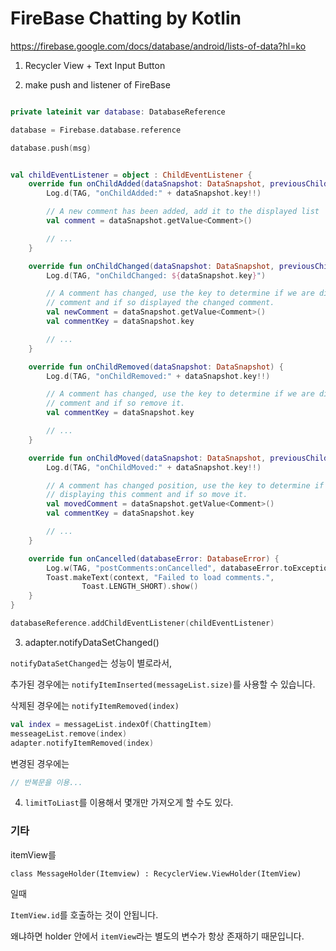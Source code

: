 # FireBase Chatting by Kotlin

https://firebase.google.com/docs/database/android/lists-of-data?hl=ko

1. Recycler View + Text Input Button

2. make push and listener of FireBase

```Kotlin

private lateinit var database: DatabaseReference

database = Firebase.database.reference

database.push(msg)

```

```Kotlin

val childEventListener = object : ChildEventListener {
    override fun onChildAdded(dataSnapshot: DataSnapshot, previousChildName: String?) {
        Log.d(TAG, "onChildAdded:" + dataSnapshot.key!!)

        // A new comment has been added, add it to the displayed list
        val comment = dataSnapshot.getValue<Comment>()

        // ...
    }

    override fun onChildChanged(dataSnapshot: DataSnapshot, previousChildName: String?) {
        Log.d(TAG, "onChildChanged: ${dataSnapshot.key}")

        // A comment has changed, use the key to determine if we are displaying this
        // comment and if so displayed the changed comment.
        val newComment = dataSnapshot.getValue<Comment>()
        val commentKey = dataSnapshot.key

        // ...
    }

    override fun onChildRemoved(dataSnapshot: DataSnapshot) {
        Log.d(TAG, "onChildRemoved:" + dataSnapshot.key!!)

        // A comment has changed, use the key to determine if we are displaying this
        // comment and if so remove it.
        val commentKey = dataSnapshot.key

        // ...
    }

    override fun onChildMoved(dataSnapshot: DataSnapshot, previousChildName: String?) {
        Log.d(TAG, "onChildMoved:" + dataSnapshot.key!!)

        // A comment has changed position, use the key to determine if we are
        // displaying this comment and if so move it.
        val movedComment = dataSnapshot.getValue<Comment>()
        val commentKey = dataSnapshot.key

        // ...
    }

    override fun onCancelled(databaseError: DatabaseError) {
        Log.w(TAG, "postComments:onCancelled", databaseError.toException())
        Toast.makeText(context, "Failed to load comments.",
                Toast.LENGTH_SHORT).show()
    }
}

databaseReference.addChildEventListener(childEventListener)

```

3. adapter.notifyDataSetChanged()

`notifyDataSetChanged`는 성능이 별로라서,

추가된 경우에는
`notifyItemInserted(messageList.size)`를 사용할 수 있습니다.

삭제된 경우에는
`notifyItemRemoved(index)`

```kotlin
val index = messageList.indexOf(ChattingItem)
messeageList.remove(index)
adapter.notifyItemRemoved(index)
```

변경된 경우에는

```kotlin
// 반복문을 이용...

```

4. `limitToLiast`를 이용해서 몇개만 가져오게 할 수도 있다.

### 기타

itemView를

`class MessageHolder(Itemview) : RecyclerView.ViewHolder(ItemView)`

일때

`ItemView.id`를 호출하는 것이 안됩니다.

왜냐하면 holder 안에서 `itemView`라는 별도의 변수가 항상 존재하기 때문입니다.
